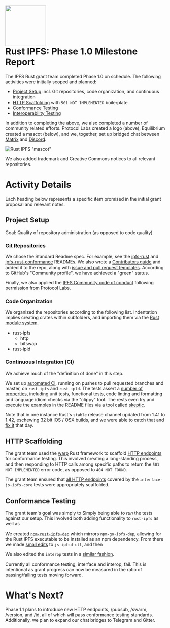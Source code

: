 <h1>
  <img src="https://ipfs.io/ipfs/QmRcFsCvTgGrB52UGpp9P2bSDmnYNTAATdRf4NBj8SKf77/rust-ipfs-logo-256w.png" width="128" /><br />
  Rust IPFS: Phase 1.0 Milestone Report
</h1>

The IPFS Rust grant team completed Phase 1.0 on schedule. The following activities were initially scoped and planned: 

- [Project Setup](#project-setup) incl. Git repositories, code organization, and continuous integration
- [HTTP Scaffolding](#http-scaffolding) with `501 NOT IMPLEMENTED` boilerplate
- [Conformance Testing](#conformance-testing)
- [Interoperability Testing](#interoperability-testing)
    
In addition to completing the above, we also completed a number of community related efforts. Protocol Labs created a logo (above), Equilibrium created a mascot (below), and we, together, set up bridged chat between [Matrix](https://riot.im/app/#/room/#rust-ipfs:matrix.org) and [Discord](https://discord.gg/9E5SFvW).

![Rust IPFS "mascot"](https://user-images.githubusercontent.com/106148/75078320-50e15a00-54d3-11ea-9df4-43d6d04466cf.png)

We also added trademark and Creative Commons notices to all relevant repositories.

# Activity Details

Each heading below represents a specific item promised in the initial grant proposal and relevant notes.

## Project Setup

Goal: Quality of repository administration (as opposed to code quality)

### Git Repositories

We chose the Standard Readme spec. For example, see the [ipfs-rust](ttps://github.com/ipfs-rust/rust-ipfs/pull/72
) and [ipfs-rust-conformance](https://github.com/ipfs-rust/ipfs-rust-conformance/issues/11) READMEs. We also wrote a [Contributors guide](https://github.com/ipfs-rust/rust-ipfs/issues/61) and added it to the repo, along with [issue and pull request templates](https://github.com/ipfs-rust/rust-ipfs/pull/74). According to GitHub's "Community profile", we have achieved a "green" status.

Finally, we also applied the [IPFS Community code of conduct](https://github.com/ipfs-rust/rust-ipfs/pull/68) following permission from Protocol Labs.

### Code Organization

We organized the repositories according to the following list. Indentation implies creating crates within subfolders, and importing them via the [Rust module system](https://doc.rust-lang.org/book/second-edition/ch07-00-modules.html).

- rust-ipfs
    - http
    - bitswap
- rust-ipld

### Continuous Integration (CI)

We achieve much of the "definition of done" in this step.

We set up [automated CI](https://github.com/ipfs-rust/rust-ipfs/pull/69), running on pushes to pull requested branches and master, on `rust-ipfs` and `rust-ipld`. The tests assert a [number of properties](https://github.com/ipfs-rust/rust-ipfs/issues/62), including unit tests, functional tests, code linting and formatting and language idiom checks via the "clippy" tool. The rests even try and execute the examples in the README files via a tool called [skeptic](https://github.com/ipfs-rust/rust-ipfs/issues/41).

Note that in one instance Rust's `stable` release channel updated from 1.41 to 1.42, eschewing 32 bit iOS / OSX builds, and we were able to catch that and [fix it](https://github.com/ipfs-rust/rust-ipfs/pull/100) that day.

## HTTP Scaffolding

The grant team used the [warp](https://github.com/seanmonstar/warp) Rust framework to scaffold [HTTP endpoints](https://github.com/ipfs-rust/rust-ipfs/issues/60) for conformance testing. This involved creating a long-standing process, and then responding to HTTP calls among specific paths to return the `501 NOT IMPLEMENTED` error code, as opposed to `404 NOT FOUND`.

The grant team ensured that [all HTTP endpoints](https://github.com/ipfs-rust/rust-ipfs/blob/master/http/src/v0.rs#L30) covered by the `interface-js-ipfs-core` tests were appropriately scaffolded.

## Conformance Testing

The grant team's goal was simply to Simply being able to _run_ the tests against our setup. This involved both adding functionality to `rust-ipfs` as well as

We created [`npm-rust-ipfs-dep`](https://github.com/ipfs-rust/npm-rust-ipfs-dep/issues/1) which mirrors `npm-go-ipfs-dep`, allowing for the Rust IPFS executable to be installed as an npm dependency. From there we made [small edits](https://github.com/ipfs/js-ipfsd-ctl/pull/473) to `js-ipfsd-ctl`, and then 

We also edited the `interop` tests in a [similar fashion](https://github.com/ipfs-rust/interop/pull/2).

Currently all conformance testing, interface and interop, fail. This is intentional as grant progress can now be measured in the ratio of passing/failing tests moving forward.

# What's Next?

Phase 1.1 plans to introduce new HTTP endpoints, /pubsub, /swarm, /version, and /id, all of which will pass conformance testing standards. Additionally, we plan to expand our chat bridges to Telegram and Gitter.
